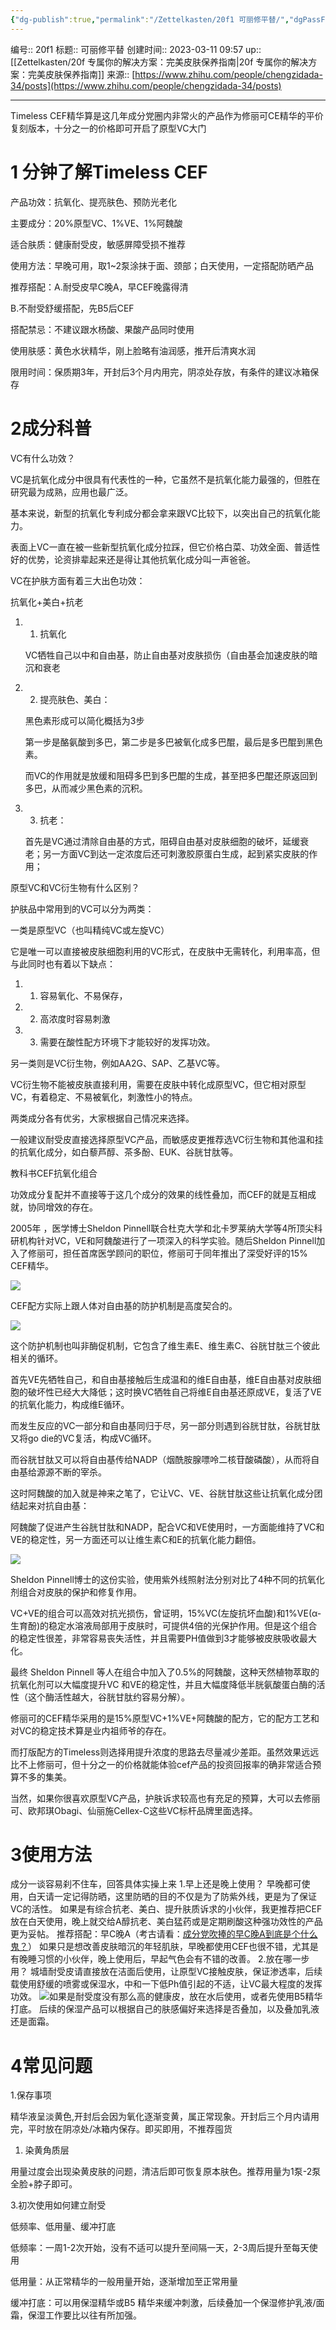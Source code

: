 ```yaml
---
{"dg-publish":true,"permalink":"/Zettelkasten/20f1 可丽修平替/","dgPassFrontmatter":true}
---
```


编号:: 20f1
标题:: 可丽修平替
创建时间:: 2023-03-11 09:57
up:: [[Zettelkasten/20f  专属你的解决方案：完美皮肤保养指南\|20f  专属你的解决方案：完美皮肤保养指南]]
来源:: [https://www.zhihu.com/people/chengzidada-34/posts](https://www.zhihu.com/people/chengzidada-34/posts)

---
Timeless CEF精华算是这几年成分党圈内非常火的产品作为修丽可CE精华的平价复刻版本，十分之一的价格即可开启了原型VC大门

# 1 分钟了解Timeless CEF

产品功效：抗氧化、提亮肤色、预防光老化

主要成分：20%原型VC、1%VE、1%阿魏酸

适合肤质：健康耐受皮，敏感屏障受损不推荐

使用方法：早晚可用，取1~2泵涂抹于面、颈部；白天使用，一定搭配防晒产品

推荐搭配：A.耐受皮早C晚A，早CEF晚露得清

B.不耐受舒缓搭配，先B5后CEF

搭配禁忌：不建议跟水杨酸、果酸产品同时使用

使用肤感：黄色水状精华，刚上脸略有油润感，推开后清爽水润

限用时间：保质期3年，开封后3个月内用完，阴凉处存放，有条件的建议冰箱保存

# 2成分科普

VC有什么功效？

VC是抗氧化成分中很具有代表性的一种，它虽然不是抗氧化能力最强的，但胜在研究最为成熟，应用也最广泛。

基本来说，新型的抗氧化专利成分都会拿来跟VC比较下，以突出自己的抗氧化能力。

表面上VC一直在被一些新型抗氧化成分拉踩，但它价格白菜、功效全面、普适性好的优势，论资排辈起来还是得让其他抗氧化成分叫一声爸爸。

VC在护肤方面有着三大出色功效：

抗氧化+美白+抗老

1.  1.  抗氧化
    
    VC牺牲自己以中和自由基，防止自由基对皮肤损伤（自由基会加速皮肤的暗沉和衰老
    
2.  2.  提亮肤色、美白：
    
    黑色素形成可以简化概括为3步
    
    第一步是酪氨酸到多巴，第二步是多巴被氧化成多巴醌，最后是多巴醌到黑色素。
    
    而VC的作用就是放缓和阻碍多巴到多巴醌的生成，甚至把多巴醌还原返回到多巴，从而减少黑色素的沉积。
    
3.  3.  抗老：
    
    首先是VC通过清除自由基的方式，阻碍自由基对皮肤细胞的破坏，延缓衰老；另一方面VC到达一定浓度后还可刺激胶原蛋白生成，起到紧实皮肤的作用；
    

原型VC和VC衍生物有什么区别？

护肤品中常用到的VC可以分为两类：

一类是原型VC（也叫精纯VC或左旋VC）

它是唯一可以直接被皮肤细胞利用的VC形式，在皮肤中无需转化，利用率高，但与此同时也有着以下缺点：

1.  1.  容易氧化、不易保存，
2.  2.  高浓度时容易刺激
3.  3.  需要在酸性配方环境下才能较好的发挥功效。

另一类则是VC衍生物，例如AA2G、SAP、乙基VC等。

VC衍生物不能被皮肤直接利用，需要在皮肤中转化成原型VC，但它相对原型VC，有着稳定、不易被氧化，刺激性小的特点。

两类成分各有优劣，大家根据自己情况来选择。

一般建议耐受皮直接选择原型VC产品，而敏感皮更推荐选VC衍生物和其他温和挂的抗氧化成分，如白藜芦醇、茶多酚、EUK、谷胱甘肽等。

教科书CEF抗氧化组合

功效成分复配并不直接等于这几个成分的效果的线性叠加，而CEF的就是互相成就，协同增效的存在。

2005年 ，医学博士Sheldon Pinnell联合杜克大学和北卡罗莱纳大学等4所顶尖科研机构针对VC，VE和阿魏酸进行了一项深入的科学实验。随后Sheldon Pinnell加入了修丽可，担任首席医学顾问的职位，修丽可于同年推出了深受好评的15% CEF精华。

![](https://secure2.wostatic.cn/static/tCfFwuwgUedRNiWVNNC9h/fXmDny4mgxBfTELgPQYXUF.png)

CEF配方实际上跟人体对自由基的防护机制是高度契合的。

![](https://secure2.wostatic.cn/static/gfAH3ME1Pi1omCpJ8ZsKEH/rvkxUDGdBhBE8FMcZ7s1tM.png)

这个防护机制也叫非酶促机制，它包含了维生素E、维生素C、谷胱甘肽三个彼此相关的循环。

首先VE先牺牲自己，和自由基接触后生成温和的维E自由基，维E自由基对皮肤细胞的破坏性已经大大降低；这时换VC牺牲自己将维E自由基还原成VE，复活了VE的抗氧化能力，构成维E循环。

而发生反应的VC一部分和自由基同归于尽，另一部分则遇到谷胱甘肽，谷胱甘肽又将go die的VC复活，构成VC循环。

而谷胱甘肽又可以将自由基传给NADP（烟酰胺腺嘌呤二核苷酸磷酸），从而将自由基给源源不断的宰杀。

这时阿魏酸的加入就是神来之笔了，它让VC、VE、谷胱甘肽这些让抗氧化成分团结起来对抗自由基：

阿魏酸了促进产生谷胱甘肽和NADP，配合VC和VE使用时，一方面能维持了VC和VE的稳定性，另一方面还可以让维生素C和E的抗氧化能力翻倍。

![](https://secure2.wostatic.cn/static/m5BMU3raWBPYiK5cmTs98x/po26wyfGyD2NDaJE2fwzab.png)

Sheldon Pinnell博士的这份实验，使用紫外线照射法分别对比了4种不同的抗氧化剂组合对皮肤的保护和修复作用。

VC+VE的组合可以高效对抗光损伤，曾证明，15%VC(左旋抗坏血酸)和1%VE(α-生育酚)的稳定水溶液局部用于皮肤时，可提供4倍的光保护作用。但是这个组合的稳定性很差，非常容易丧失活性，并且需要PH值做到3才能够被皮肤吸收最大化。

最终 Sheldon Pinnell 等人在组合中加入了0.5%的阿魏酸，这种天然植物萃取的抗氧化剂可以大幅度提升VC 和VE的稳定性，并且大幅度降低半胱氨酸蛋白酶的活性（这个酶活性越大，谷胱甘肽约容易分解）。

修丽可的CEF精华采用的是15%原型VC+1%VE+阿魏酸的配方，它的配方工艺和对VC的稳定技术算是业内祖师爷的存在。

而打版配方的Timeless则选择用提升浓度的思路去尽量减少差距。虽然效果远远比不上修丽可，但十分之一的价格就能体验cef产品的投资回报率的确非常适合预算不多的集美。

当然，如果你很喜欢原型VC产品，护肤诉求较高也有充足的预算，大可以去修丽可、欧邦琪Obagi、仙丽施Cellex-C这些VC标杆品牌里面选择。

# 3使用方法

成分一谈容易刹不住车，回答具体实操上来 1.早上还是晚上使用？ 早晚都可使用，白天请一定记得防晒，这里防晒的目的不仅是为了防紫外线，更是为了保证VC的活性。 如果是有综合抗老、美白、提升肤质诉求的小伙伴，我更推荐把CEF放在白天使用，晚上就交给A醇抗老、美白猛药或是定期刷酸这种强功效性的产品更为妥帖。 推荐搭配：早C晚A（考古请看：[成分党吹捧的早C晚A到底是个什么鬼？](https://link.zhihu.com/?target=http://mp.weixin.qq.com/s?__biz=MzIzNTQ3NDQzMA==&mid=2247484912&idx=1&sn=706f1e6636cb20cf96450167a1770323&chksm=e8e7d961df90507764c0abfb98052b651fcfd4f568bbc129fa9ac8018d3ddee6f4782982060a&scene=21#wechat_redirect)） 如果只是想改善皮肤暗沉的年轻肌肤，早晚都使用CEF也很不错，尤其是有晚睡习惯的小伙伴，晚上使用后，早起气色会有不错的改善。 2.放在哪一步用？ 城墙耐受皮请直接放在洁面后使用，让原型VC接触皮肤，保证渗透率，后续载使用舒缓的喷雾或保湿水，中和一下低Ph值引起的不适，让VC最大程度的发挥功效。 ![](file:///C:/Users/wjl74/AppData/Local/Temp/enhtmlclip/v2-d08eb7317a9f94e69017b5843679e063_1440w.jpg)如果是耐受度没有那么高的健康皮，放在水后使用，或者先使用B5精华打底。 后续的保湿产品可以根据自己的肤感偏好来选择是否叠加，以及叠加乳液还是面霜。

# 4常见问题

1.保存事项

精华液呈淡黄色,开封后会因为氧化逐渐变黄，属正常现象。开封后三个月内请用完，平时放在阴凉处/冰箱内保存。即买即用，不推荐囤货

1.  染黄角质层

用量过度会出现染黄皮肤的问题，清洁后即可恢复原本肤色。推荐用量为1泵-2泵全脸+脖子即可。

3.初次使用如何建立耐受

低频率、低用量、缓冲打底

低频率：一周1-2次开始，没有不适可以提升至间隔一天，2-3周后提升至每天使用

低用量：从正常精华的一般用量开始，逐渐增加至正常用量

缓冲打底：可以用保湿精华或B5 精华来缓冲刺激，后续叠加一个保湿修护乳液/面霜，保湿工作要比以往有所加强。